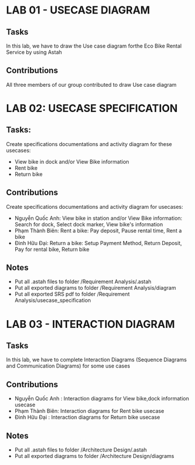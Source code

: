 # LAB 01 - USECASE DIAGRAM

## Tasks

In this lab, we have to draw the Use case diagram forthe Eco Bike Rental Service by using Astah

## Contributions

All three members of our group contributed to draw Use case diagram

# LAB 02: USECASE SPECIFICATION

## Tasks:

Create specifications documentations and activity diagram for these usecases:

- View bike in dock and/or View Bike information
- Rent bike
- Return bike

## Contributions

Create specifications documentations and activity diagram for usecases:

- Nguyễn Quốc Anh: View bike in station and/or View Bike information: Search for dock, Select dock marker, View bike's information
- Phạm Thành Biên: Rent a bike: Pay deposit, Pause rental time, Rent a bike
- Đinh Hữu Đại: Return a bike: Setup Payment Method, Return Deposit, Pay for rental bike, Return bike

## Notes

- Put all .astah files to folder /Requirement Analysis/.astah
- Put all exported diagrams to folder /Requirement Analysis/diagram
- Put all exported SRS pdf to folder /Requirement Analysis/usecase_specification

# LAB 03 - INTERACTION DIAGRAM

## Tasks

In this lab, we have to complete Interaction Diagrams (Sequence Diagrams and Communication Diagrams) for some use cases

## Contributions

- Nguyễn Quốc Anh : Interaction diagrams for View bike,dock information usecase
- Phạm Thành Biên: Interaction diagrams for Rent bike usecase
- Đinh Hữu Đại : Interaction diagrams for Return bike usecase

## Notes

- Put all .astah files to folder /Architecture Design/.astah
- Put all exported diagrams to folder /Architecture Design/diagrams
